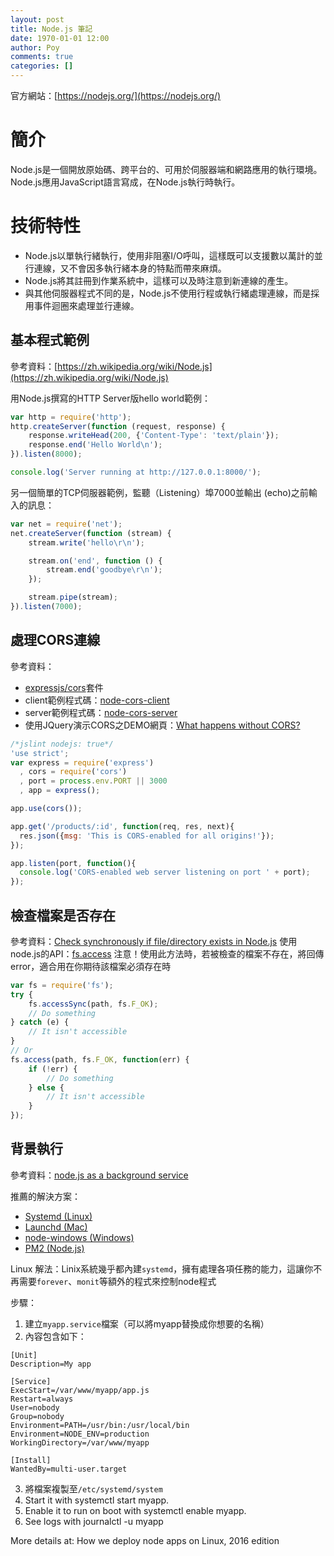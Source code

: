```yaml
---
layout: post
title: Node.js 筆記
date: 1970-01-01 12:00
author: Poy
comments: true
categories: []
---
```


官方網站：[https://nodejs.org/](https://nodejs.org/)

# 簡介

Node.js是一個開放原始碼、跨平台的、可用於伺服器端和網路應用的執行環境。Node.js應用JavaScript語言寫成，在Node.js執行時執行。

# 技術特性

*	Node.js以單執行緒執行，使用非阻塞I/O呼叫，這樣既可以支援數以萬計的並行連線，又不會因多執行緒本身的特點而帶來麻煩。
*	Node.js將其註冊到作業系統中，這樣可以及時注意到新連線的產生。
*	與其他伺服器程式不同的是，Node.js不使用行程或執行緒處理連線，而是採用事件迴圈來處理並行連線。

## 基本程式範例

參考資料：[https://zh.wikipedia.org/wiki/Node.js](https://zh.wikipedia.org/wiki/Node.js)

用Node.js撰寫的HTTP Server版hello world範例：

```javascript
var http = require('http');
http.createServer(function (request, response) {
    response.writeHead(200, {'Content-Type': 'text/plain'});
    response.end('Hello World\n');
}).listen(8000);

console.log('Server running at http://127.0.0.1:8000/');
```

另一個簡單的TCP伺服器範例，監聽（Listening）埠7000並輸出 (echo)之前輸入的訊息：

```javascript
var net = require('net');
net.createServer(function (stream) {
    stream.write('hello\r\n');

    stream.on('end', function () {
        stream.end('goodbye\r\n');
    });

    stream.pipe(stream);
}).listen(7000);
```

## 處理CORS連線

參考資料：

*	[expressjs/cors](https://github.com/expressjs/cors)套件
*	client範例程式碼：[node-cors-client](https://github.com/TroyGoode/node-cors-client)
*	server範例程式碼：[node-cors-server](https://github.com/TroyGoode/node-cors-server)
*	使用JQuery演示CORS之DEMO網頁：[What happens without CORS?](http://node-cors-client.herokuapp.com/)

```javascript
/*jslint nodejs: true*/
'use strict';
var express = require('express')
  , cors = require('cors')
  , port = process.env.PORT || 3000
  , app = express();

app.use(cors());

app.get('/products/:id', function(req, res, next){
  res.json({msg: 'This is CORS-enabled for all origins!'});
});

app.listen(port, function(){
  console.log('CORS-enabled web server listening on port ' + port);
}); 
```

## 檢查檔案是否存在

參考資料：[Check synchronously if file/directory exists in Node.js](http://stackoverflow.com/questions/4482686/check-synchronously-if-file-directory-exists-in-node-js)
使用node.js的API：[fs.access](https://nodejs.org/api/fs.html#fs_fs_access_path_mode_callback)
注意！使用此方法時，若被檢查的檔案不存在，將回傳error，適合用在你期待該檔案必須存在時

```javascript
var fs = require('fs');
try {
    fs.accessSync(path, fs.F_OK);
    // Do something
} catch (e) {
    // It isn't accessible
}
// Or
fs.access(path, fs.F_OK, function(err) {
    if (!err) {
        // Do something
    } else {
        // It isn't accessible
    }
});
```

## 背景執行

參考資料：[node.js as a background service](http://stackoverflow.com/questions/4018154/node-js-as-a-background-service)

推薦的解決方案：

*	[Systemd (Linux)](http://stackoverflow.com/a/29042953/339122)
*	[Launchd (Mac)](http://stackoverflow.com/a/25998406/339122)
*	[node-windows (Windows)](http://stackoverflow.com/a/15616912/339122)
*	[PM2 (Node.js)](http://stackoverflow.com/a/17005935/339122)

Linux 解法：Linix系統幾乎都內建`systemd`，擁有處理各項任務的能力，這讓你不再需要`forever`、`monit`等額外的程式來控制node程式

步驟：

1.	建立`myapp.service`檔案（可以將myapp替換成你想要的名稱）
2.	內容包含如下：

```
[Unit]
Description=My app

[Service]
ExecStart=/var/www/myapp/app.js
Restart=always
User=nobody
Group=nobody
Environment=PATH=/usr/bin:/usr/local/bin
Environment=NODE_ENV=production
WorkingDirectory=/var/www/myapp

[Install]
WantedBy=multi-user.target
```

3.	將檔案複製至`/etc/systemd/system`
4.	Start it with systemctl start myapp.
5.	Enable it to run on boot with systemctl enable myapp.
6.	See logs with journalctl -u myapp

More details at: How we deploy node apps on Linux, 2016 edition